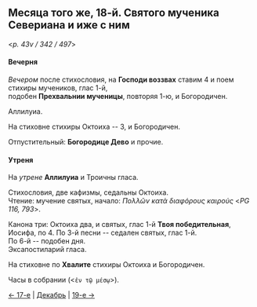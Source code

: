 
## Месяца того же, 18-й. Святого мученика Севериана и иже с ним  

<*p. 43v / 342 / 497*>

#### Вечерня

*Вечером* после стихословия, на **Господи воззвах** ставим 4 и поем стихиры мучеников, глас 1-й,  
подобен **Прехвальнии мученицы**, повторяя 1-ю, и Богородичен.  

Аллилуиа. 

На стиховне стихиры Октоиха -- 3, и Богородичен. 

Отпустительный: **Богородице Дево** и прочие. 

#### Утреня

На *утрене* **Аллилуиа** и Троичны гласа. 

Стихословия, две кафизмы, седальны Октоиха.  
Чтение: мучение святых, начало: *Πολλῶν κατὰ διαφόρους καιρούς* <*PG 116, 793*>.

Канона три: Октоиха два, и святых, глас 1-й **Твоя победительная**, Иосифа, по 4. 
По 3-й песни -- седален святых, глас 1-й.  
По 6-й -- подобен дня.  
Эксапостиларий гласа. 

На стиховне по **Хвалите** стихиры Октоиха и Богородичен. 

Часы в собрании (<`ἐν τῷ μέσῳ`>). 

[← 17-е](12_17_EUR.ru.md) | [Декабрь](README.md#18-й) | [19-е →](12_19_EUR.ru.md) 
